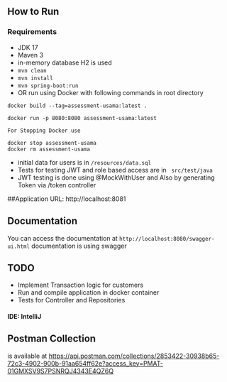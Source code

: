 ## How to Run 

### Requirements

- JDK 17
- Maven 3
- in-memory database H2 is used
- `mvn clean`
- `mvn install`
- `mvn spring-boot:run`
- OR run using Docker with following commands in root directory

```
docker build --tag=assessment-usama:latest .  

docker run -p 8080:8080 assessment-usama:latest

For Stopping Docker use 

docker stop assessment-usama
docker rm assessment-usama
```
- initial data for users is in `/resources/data.sql`
- Tests for testing JWT and role based access are in `` src/test/java``
- JWT testing is done using @MockWithUser and Also by generating Token via /token controller

##Application URL: http://localhost:8081

## Documentation
You can access the documentation at `http://localhost:8080/swagger-ui.html` documentation is using swagger

## TODO
- Implement Transaction logic for customers
- Run and compile application in docker container
- Tests for Controller and Repositories

#### IDE: IntelliJ

## Postman Collection 

is available at https://api.postman.com/collections/2853422-30938b65-72c3-4902-900b-91aa654ff62e?access_key=PMAT-01GMXSV9S7PSNRQJ4343E4QZ6Q




